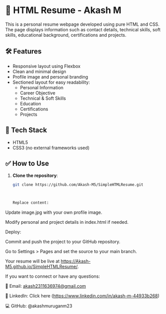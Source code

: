 # 💼 HTML Resume - Akash M

This is a personal resume webpage developed using pure HTML and CSS. The page displays information such as contact details, technical skills, soft skills, educational background, certifications and projects.

## 🛠️ Features

- Responsive layout using Flexbox
- Clean and minimal design
- Profile image and personal branding
- Sectioned layout for easy readability:
  - Personal Information
  - Career Objective
  - Technical & Soft Skills
  - Education
  - Certifications
  - Projects
 
  
## 🧰 Tech Stack

- HTML5
- CSS3 (no external frameworks used)

## ✅ How to Use

1. **Clone the repository**:
   ```bash
   git clone https://github.com/Akash-M5/SimpleHTMLResume.git



   Replace content:

Update image.jpg with your own profile image.

Modify personal and project details in index.html if needed.



Deploy:

Commit and push the project to your GitHub repository.

Go to Settings > Pages and set the source to your main branch.

Your resume will be live at https://Akash-M5.github.io/SimpleHTMLResume/.



If you want to connect or have any questions:

📧 Email: akash2311636974@gmail.com

🔗 LinkedIn: Click here (https://www.linkedin.com/in/akash-m-44933b268)

💻 GitHub: @akashmuruganm23


